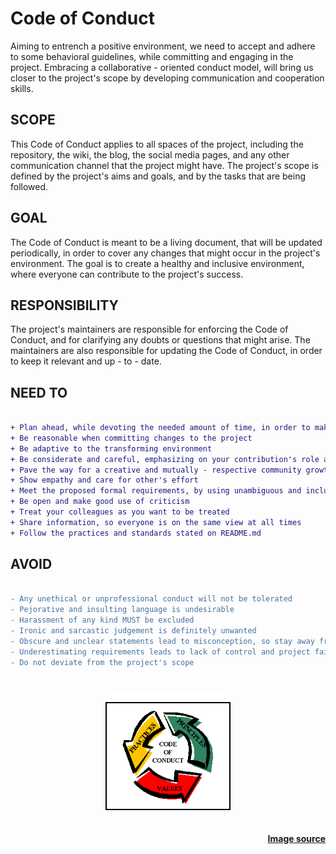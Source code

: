 # Code of Conduct

Aiming to entrench a positive environment, we need to accept and adhere to some
behavioral guidelines, while committing and engaging in the project. Embracing
a collaborative - oriented conduct model, will bring us closer to the project's
scope by developing communication and cooperation skills.

## SCOPE

This Code of Conduct applies to all spaces of the project, including the
repository, the wiki, the blog, the social media pages, and any other
communication channel that the project might have. The project's scope is
defined by the project's aims and goals, and by the tasks that are being
followed.

## GOAL

The Code of Conduct is meant to be a living document, that will be updated
periodically, in order to cover any changes that might occur in the project's
environment. The goal is to create a healthy and inclusive environment, where
everyone can contribute to the project's success.

## RESPONSIBILITY

The project's maintainers are responsible for enforcing the Code of Conduct,
and for clarifying any doubts or questions that might arise. The maintainers
are also responsible for updating the Code of Conduct, in order to keep it
relevant and up - to - date.

## NEED TO

```diff

+ Plan ahead, while devoting the needed amount of time, in order to make sure that you hold a complete road map
+ Be reasonable when committing changes to the project
+ Be adaptive to the transforming environment
+ Be considerate and careful, emphasizing on your contribution's role and impact
+ Pave the way for a creative and mutually - respective community growth
+ Show empathy and care for other's effort
+ Meet the proposed formal requirements, by using unambiguous and inclusive language
+ Be open and make good use of criticism
+ Treat your colleagues as you want to be treated
+ Share information, so everyone is on the same view at all times
+ Follow the practices and standards stated on README.md


```

## AVOID

```diff

- Any unethical or unprofessional conduct will not be tolerated
- Pejorative and insulting language is undesirable
- Harassment of any kind MUST be excluded
- Ironic and sarcastic judgement is definitely unwanted
- Obscure and unclear statements lead to misconception, so stay away from them
- Underestimating requirements leads to lack of control and project failure
- Do not deviate from the project's scope

```

<h1 align="center">
	<img height="200"  width="200" src="media/codeofconduct.gif" alt="">

<h4 align="right">

[Image source](https://www.cbinigeria.com/why-your-organization-needs-to-write-a-code-of-conduct/)

</h4>

</h1>
